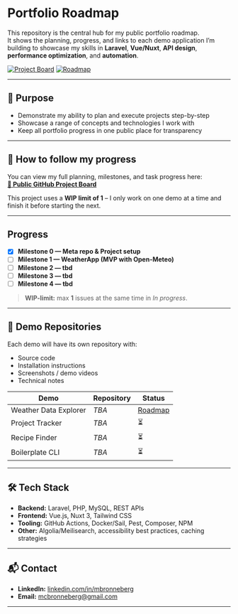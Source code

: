 # Portfolio Roadmap

This repository is the central hub for my public portfolio roadmap.  
It shows the planning, progress, and links to each demo application I’m building to showcase my skills in **Laravel**, **Vue/Nuxt**, **API design**, **performance optimization**, and **automation**.

[![Project Board](https://img.shields.io/badge/Project%20Board-Public-blue)](https://github.com/users/meddiecap/projects/1/views/1)
[![Roadmap](https://img.shields.io/badge/Roadmap-View-blue)](https://github.com/users/meddiecap/projects/1/views/2)

---

## 🎯 Purpose
- Demonstrate my ability to plan and execute projects step-by-step
- Showcase a range of concepts and technologies I work with
- Keep all portfolio progress in one public place for transparency

---

## 📅 How to follow my progress
You can view my full planning, milestones, and task progress here:  
**[📂 Public GitHub Project Board](https://github.com/users/meddiecap/projects/1)**

This project uses a **WIP limit of 1** – I only work on one demo at a time and finish it before starting the next.

---

## Progress

- [x] **Milestone 0 — Meta repo & Project setup**
- [ ] **Milestone 1 — WeatherApp (MVP with Open-Meteo)**
- [ ] **Milestone 2 — tbd**
- [ ] **Milestone 3 — tbd**
- [ ] **Milestone 4 — tbd**

> **WIP-limit:** max **1** issues at the same time in _In progress_.

---

## 📂 Demo Repositories
Each demo will have its own repository with:
- Source code
- Installation instructions
- Screenshots / demo videos
- Technical notes

| Demo | Repository | Status |
|------|------------|--------|
| Weather Data Explorer | _TBA_ | [Roadmap](./milestone-1-board.md) |
| Project Tracker | _TBA_ | ⏳ |
| Recipe Finder | _TBA_ | ⏳ |
| Boilerplate CLI | _TBA_ | ⏳ |

---

## 🛠 Tech Stack
- **Backend:** Laravel, PHP, MySQL, REST APIs
- **Frontend:** Vue.js, Nuxt 3, Tailwind CSS
- **Tooling:** GitHub Actions, Docker/Sail, Pest, Composer, NPM
- **Other:** Algolia/Meilisearch, accessibility best practices, caching strategies

---

## 📬 Contact
- **LinkedIn:** [linkedin.com/in/mbronneberg](https://linkedin.com/in/mbronneberg)
- **Email:** mcbronneberg@gmail.com

---
